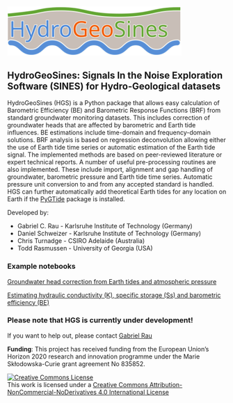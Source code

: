 <img src="https://github.com/HydroGeoSines/HydroGeoSines/blob/master/logo/HGS_v0.svg" width="400" />

## HydroGeoSines: Signals In the Noise Exploration Software (SINES) for Hydro-Geological datasets

HydroGeoSines (HGS) is a Python package that allows easy calculation of Barometric Efficiency (BE) and Barometric Response Functions (BRF) from standard groundwater monitoring datasets. This includes correction of groundwater heads that are affected by barometric and Earth tide influences. BE estimations include time-domain and frequency-domain solutions. BRF analysis is based on regression deconvolution allowing either the use of Earth tide time series or automatic estimation of the Earth tide signal. The implemented methods are based on peer-reviewed literature or expert technical reports. A number of useful pre-processing routines are also implemented. These include import, alignment and gap handling of groundwater, barometric pressure and Earth tide time series. Automatic pressure unit conversion to and from any accepted standard is handled. HGS can further automatically add theoretical Earth tides for any location on Earth if the [PyGTide](https://github.com/hydrogeoscience/pygtide) package is installed.

Developed by:
* Gabriel C. Rau - Karlsruhe Institute of Technology (Germany)
* Daniel Schweizer - Karlsruhe Institute of Technology (Germany)
* Chris Turnadge - CSIRO Adelaide (Australia)
* Todd Rasmussen - University of Georgia (USA)

### Example notebooks

[Groundwater head correction from Earth tides and atmospheric pressure](examples/Notebooks/Groundwater_head_correction.ipynb)

[Estimating hydraulic conductivity (K), specific storage (Ss) and barometric efficiency (BE)](examples/Notebooks/Estimation_of_K_Ss_BE.ipynb)

### Please note that HGS is currently under development!

If you want to help out, please contact [Gabriel Rau](https://hydrogeo.science)

**Funding**: This project has received funding from the European Union’s Horizon 2020 research and innovation programme under the Marie Skłodowska-Curie grant agreement No 835852.

<a rel="license" href="http://creativecommons.org/licenses/by-nc-nd/4.0/"><img alt="Creative Commons License" style="border-width:0" src="https://i.creativecommons.org/l/by-nc-nd/4.0/88x31.png" /></a><br />This work is licensed under a <a rel="license" href="http://creativecommons.org/licenses/by-nc-nd/4.0/">Creative Commons Attribution-NonCommercial-NoDerivatives 4.0 International License</a>
